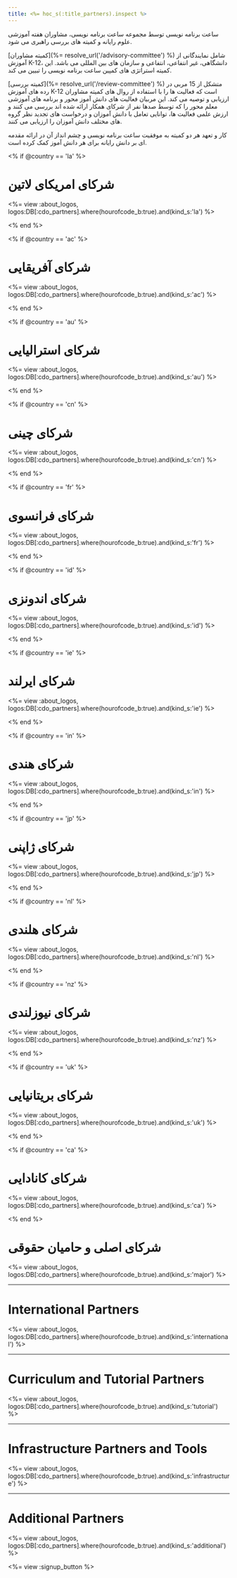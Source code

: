 ```yaml
---
title: <%= hoc_s(:title_partners).inspect %>
---
```

ساعت برنامه نویسی توسط مجموعه ساعت برنامه نویسی، مشاوران هفته آموزشی علوم رایانه و کمیته های بررسی راهبری می شود.

[کمیته مشاوران](%= resolve_url('/advisory-committee') %) شامل نمایندگانی از آموزش K-12، دانشگاهی، غیر انتفاعی، انتفاعی و سازمان های بین المللی می باشد. این کمیته استراتژی های کمپین ساعت برنامه نویسی را تبیین می کند.

[کمیته بررسی](%= resolve_url('/review-committee') %) متشکل از 15 مربی در رده های آموزش K-12 است که فعالیت ها را با استفاده از روال های کمیته مشاوران ارزیابی و توصیه می کند. این مربیان فعالیت های دانش آموز محور و برنامه های آموزشی معلم محور را که توسط صدها نفر از شرکای همکار ارائه شده اند بررسی می کنند و ارزش علمی فعالیت ها، توانایی تعامل با دانش آموزان و درخواست های تجدید نظر گروه های مختلف دانش آموزان را ارزیابی می کنند.

کار و تعهد هر دو کمیته به موفقیت ساعت برنامه نویسی و چشم انداز آن در ارائه مقدمه ای بر دانش رایانه برای هر دانش آموز کمک کرده است.

<% if @country == 'la' %>

# شرکای امریکای لاتین

<%= view :about_logos, logos:DB[:cdo_partners].where(hourofcode_b:true).and(kind_s:'la') %>

<% end %>

<% if @country == 'ac' %>

# شرکای آفریقایی

<%= view :about_logos, logos:DB[:cdo_partners].where(hourofcode_b:true).and(kind_s:'ac') %>

<% end %>

<% if @country == 'au' %>

# شرکای استرالیایی

<%= view :about_logos, logos:DB[:cdo_partners].where(hourofcode_b:true).and(kind_s:'au') %>

<% end %>

<% if @country == 'cn' %>

# شرکای چینی

<%= view :about_logos, logos:DB[:cdo_partners].where(hourofcode_b:true).and(kind_s:'cn') %>

<% end %>

<% if @country == 'fr' %>

# شرکای فرانسوی

<%= view :about_logos, logos:DB[:cdo_partners].where(hourofcode_b:true).and(kind_s:'fr') %>

<% end %>

<% if @country == 'id' %>

# شرکای اندونزی

<%= view :about_logos, logos:DB[:cdo_partners].where(hourofcode_b:true).and(kind_s:'id') %>

<% end %>

<% if @country == 'ie' %>

# شرکای ایرلند

<%= view :about_logos, logos:DB[:cdo_partners].where(hourofcode_b:true).and(kind_s:'ie') %>

<% end %>

<% if @country == 'in' %>

# شرکای هندی

<%= view :about_logos, logos:DB[:cdo_partners].where(hourofcode_b:true).and(kind_s:'in') %>

<% end %>

<% if @country == 'jp' %>

# شرکای ژاپنی

<%= view :about_logos, logos:DB[:cdo_partners].where(hourofcode_b:true).and(kind_s:'jp') %>

<% end %>

<% if @country == 'nl' %>

# شرکای هلندی

<%= view :about_logos, logos:DB[:cdo_partners].where(hourofcode_b:true).and(kind_s:'nl') %>

<% end %>

<% if @country == 'nz' %>

# شرکای نیوزلندی

<%= view :about_logos, logos:DB[:cdo_partners].where(hourofcode_b:true).and(kind_s:'nz') %>

<% end %>

<% if @country == 'uk' %>

# شرکای بریتانیایی

<%= view :about_logos, logos:DB[:cdo_partners].where(hourofcode_b:true).and(kind_s:'uk') %>

<% end %>

<% if @country == 'ca' %>

# شرکای کانادایی

<%= view :about_logos, logos:DB[:cdo_partners].where(hourofcode_b:true).and(kind_s:'ca') %>

<% end %>

# شرکای اصلی و حامیان حقوقی

<%= view :about_logos, logos:DB[:cdo_partners].where(hourofcode_b:true).and(kind_s:'major') %>

* * *

# International Partners

<%= view :about_logos, logos:DB[:cdo_partners].where(hourofcode_b:true).and(kind_s:'international') %>

* * *

# Curriculum and Tutorial Partners

<%= view :about_logos, logos:DB[:cdo_partners].where(hourofcode_b:true).and(kind_s:'tutorial') %>

* * *

# Infrastructure Partners and Tools

<%= view :about_logos, logos:DB[:cdo_partners].where(hourofcode_b:true).and(kind_s:'infrastructure') %>

* * *

# Additional Partners

<%= view :about_logos, logos:DB[:cdo_partners].where(hourofcode_b:true).and(kind_s:'additional') %>

<%= view :signup_button %>